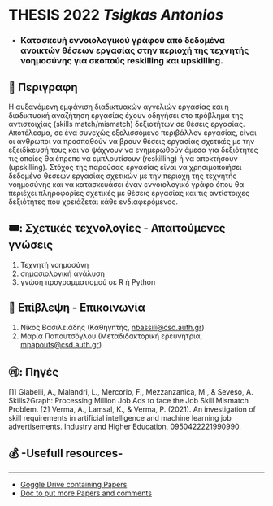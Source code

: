 # THESIS 2022  _Tsigkas Antonios_ 
* ### Κατασκευή εννοιολογικού γράφου από δεδομένα ανοικτών θέσεων εργασίας στην περιοχή της τεχνητής νοημοσύνης για σκοπούς reskilling και upskilling. 

## :notebook_with_decorative_cover: Περιγραφη
Η αυξανόμενη εμφάνιση διαδικτυακών αγγελιών εργασίας και η διαδικτυακή αναζήτηση εργασίας έχουν οδηγήσει στο πρόβλημα της αντιστοιχίας (skills match/mismatch) δεξιοτήτων σε θέσεις εργασίας. 
Αποτέλεσμα, σε ένα συνεχώς εξελισσόμενο περιβάλλον εργασίας, είναι οι άνθρωποι να προσπαθούν να βρουν θέσεις εργασίας σχετικές με την εξειδίκευσή τους και να ψάχνουν να ενημερωθούν άμεσα για δεξιότητες τις οποίες θα έπρεπε να εμπλουτίσουν (reskilling) ή να αποκτήσουν (upskilling). 
Στόχος της παρούσας εργασίας είναι να χρησιμοποιήσει δεδομένα θέσεων εργασίας σχετικών με την περιοχή της τεχνητής νοημοσύνης και να κατασκευάσει έναν εννοιολογικό γράφο όπου θα περιέχει πληροφορίες σχετικές με θέσεις εργασίας και τις αντίστοιχες δεξιότητες που χρειάζεται κάθε ενδιαφερόμενος.

## 🎟️: Σχετικές τεχνολογίες - Απαιτούμενες γνώσεις
1. Τεχνητή νοημοσύνη
2. σημασιολογική ανάλυση 
3. γνώση προγραμματισμού σε R ή Python

## :eyes: Επίβλεψη - Επικοινωνία
1. Νίκος Βασιλειάδης (Καθηγητής, nbassili@csd.auth.gr)
2. Μαρία Παπουτσόγλου (Μεταδιδακτορική ερευνήτρια, mpapouts@csd.auth.gr)

## 🉑: Πηγές
[1] Giabelli, A., Malandri, L., Mercorio, F., Mezzanzanica, M., & Seveso, A. Skills2Graph: Processing Million Job Ads to face the Job Skill Mismatch Problem.
[2] Verma, A., Lamsal, K., & Verma, P. (2021). An investigation of skill requirements in artificial intelligence and machine learning job advertisements. Industry and Higher Education, 0950422221990990.

## :moneybag: -Usefull resources- 
_________________________________________________________________________________ 
*  [Goggle Drive containing Papers](https://drive.google.com/drive/folders/1aJvczSMjtk1NacAx1vTLp28a0lCfwSNc)  
*  [Doc to put more Papers and comments](https://docs.google.com/document/d/1zbgAuRsod3Aqug45laxLe8KZMfYJtI9N4VZnoKDGBuU/edit#)  

